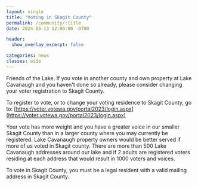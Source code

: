 ```yaml
---
layout: single
title: "Voting in Skagit County"
permalink: /community/:title
date: 2024-05-13 12:00:00 -0700

header:
  show_overlay_excerpt: false

categories: news
classes: wide
---
```


Friends of the Lake. If you vote in another county and own property at Lake Cavanaugh and you haven't done so already, please consider changing your voter registration to Skagit County.

To register to vote, or to change your voting residence to Skagit County, go to: [https://voter.votewa.gov/portal2023/login.aspx](https://voter.votewa.gov/portal2023/login.aspx)

Your vote has more weight and you have a greater voice in our smaller Skagit County than in a larger county where you may currently be registered. Lake Cavanaugh property owners would be better served if more of us voted in Skagit county. There are more than 500 Lake Cavanaugh addresses around our lake and if 2 adults are registered voters residing at each address that would result in 1000 voters and voices.

To vote in Skagit County, you must be a legal resident with a valid mailing address in Skagit County.